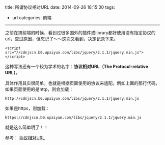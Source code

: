 title: 所谓协议相对URL
date: 2014-09-26 18:15:30
tags:
- url
categories: 前端
---

之前在搞前端的时候，看到过很多国外的插件或library都好使用没有指定协议的url，查过原因，但忘记了～～这次又看到，决定记录下来。

<!-- more -->

	
	<script src="//cdnjscn.b0.upaiyun.com/libs/jquery/2.1.1/jquery.min.js"></script>
	
这种写法还有一个较为学术的名字：**协议相对URL（The Protocol-relative URL）**。

具体作用其实很简单，也就是根据页面使用的协议来适配。例如上面的那行代码，如果页面使用的是http，则会加载：

	http://cdnjscn.b0.upaiyun.com/libs/jquery/2.1.1/jquery.min.js
	
如果是https，则加载：

	https://cdnjscn.b0.upaiyun.com/libs/jquery/2.1.1/jquery.min.js
	
就是这么简单明了！！

参考：
[协议相对URL](http://www.fising.cn/2014/09/the-protocol-relative-url.shtml)